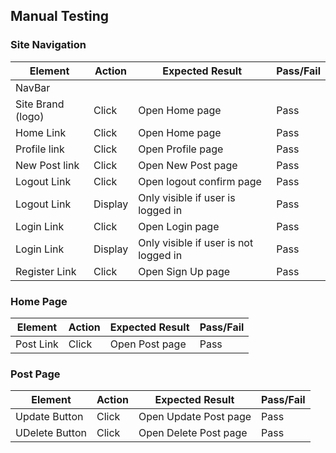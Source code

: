 

## Manual Testing

### Site Navigation
| Element               | Action     | Expected Result                                                    | Pass/Fail |
|-----------------------|------------|--------------------------------------------------------------------|-----------|
| NavBar                |            |                                                                    |           |
| Site Brand (logo)     | Click      | Open Home page                                                     | Pass      |
| Home Link             | Click      | Open Home page                                                     | Pass      |
| Profile link          | Click      | Open Profile page                                                  | Pass      |
| New Post link         | Click      | Open New Post page                                                 | Pass      |
| Logout Link           | Click      | Open logout confirm page                                           | Pass      |
| Logout Link           | Display    | Only visible if user is logged in                                  | Pass      |
| Login Link            | Click      | Open Login page                                                    | Pass      |
| Login Link            | Display    | Only visible if user is not logged in                              | Pass      |
| Register Link         | Click      | Open Sign Up page                                                  | Pass      |

### Home Page
| Element               | Action     | Expected Result                                                    | Pass/Fail |
|-----------------------|------------|--------------------------------------------------------------------|-----------|
| Post Link             | Click      | Open Post page                                                     | Pass      |

### Post Page
| Element               | Action     | Expected Result                                                    | Pass/Fail |
|-----------------------|------------|--------------------------------------------------------------------|-----------|
| Update Button         | Click      | Open Update Post page                                              | Pass      |
| UDelete Button        | Click      | Open Delete Post page                                              | Pass      |

